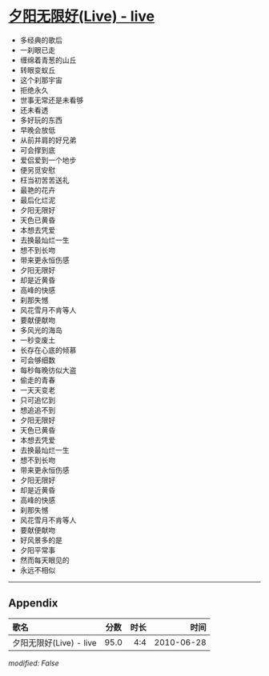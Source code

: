 # [夕阳无限好(Live) - live](https://music.163.com/song?id=64481)

* 多经典的歌后
* 一刹眼已走
* 缠绵着青葱的山丘
* 转眼变蚁丘
* 这个刹那宇宙
* 拒绝永久
* 世事无常还是未看够
* 还未看透
* 多好玩的东西
* 早晚会放低
* 从前并肩的好兄弟
* 可会撑到底
* 爱侣爱到一个地步
* 便另觅安慰
* 枉当初苦苦送礼
* 最艳的花卉
* 最后化烂泥
* 夕阳无限好
* 天色已黄昏
* 本想去凭爱
* 去换最灿烂一生
* 想不到长吻
* 带来更永恒伤感
* 夕阳无限好
* 却是近黄昏
* 高峰的快感
* 刹那失憾
* 风花雪月不肯等人
* 要献便献吻
* 多风光的海岛
* 一秒变废土
* 长存在心底的倾慕
* 可会够细数
* 每秒每晚彷似大盗
* 偷走的青春
* 一天天变老
* 只可追忆到
* 想追追不到
* 夕阳无限好
* 天色已黄昏
* 本想去凭爱
* 去换最灿烂一生
* 想不到长吻
* 带来更永恒伤感
* 夕阳无限好
* 却是近黄昏
* 高峰的快感
* 刹那失憾
* 风花雪月不肯等人
* 要献便献吻
* 好风景多的是
* 夕阳平常事
* 然而每天眼见的
* 永远不相似


---

## Appendix

|歌名|分数|时长|时间|
|:---|:---:|---:|---:|
|夕阳无限好(Live) - live|95.0|4:4|2010-06-28

*modified: False*